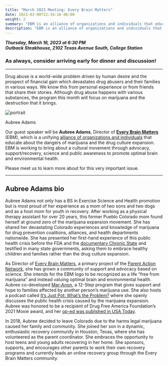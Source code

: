 ```yaml
---
title: "March 2023 Meeting: Every Brain Matters"
date: 2023-03-08T22:34:16-06:00
weight: 2
summary: "EBM is an alliance of organizations and individuals that educate about the dangers of marijuana and the drug culture expansion"
description: "EBM is an alliance of organizations and individuals that educate about the dangers of marijuana and the drug culture expansion"
---
```


**_Thursday, March 16, 2023 at 6:30 PM_**  
**_<strong><span class="hilite">Outback Steakhouse</span></strong>, 2102 Texas Avenue South, College Station_**

### As always, consider arriving early for dinner and discussion!

---

Drug abuse is a world-wide problem driven by human desire and the prospect of financial gain which devastates drug abusers and their families in various ways. We know this from personal experience or from friends that share their stories. Although drug abuse happens with various substances, the program this month will focus on marijuana and the destruction that it brings.  

<div class="align-right" style="width:25%;">
<img src="/img/aubree-adams-portrait.png" alt="portrait">  
<p>Aubree Adams</p>
</div>

Our guest speaker will be **Aubree Adams**, Director of **[Every Brain Matters](https://everybrainmatters.org/)** (EBM), which is a unifying [alliance of organizations and individuals](https://everybrainmatters.org/community-alliance/) that educate about the dangers of marijuana and the drug culture expansion. EBM is working to bring about a cultural movement through advocacy, support/recovery, science and public awareness to promote optimal brain and environmental health.  

Please meet us to learn more about for this very important issue.

---

<a name="bio" id="bio"></a>

## Aubree Adams bio

Aubree Adams not only has a BS in Exercise Science and Health promotion but is most proud of her experience as a mom of two sons and two dogs and as a host mom for youth in recovery. After working as a physical therapy assistant for over 20 years, this former Pueblo Colorado mom found herself at ground zero of the marijuana expansion movement.  She has shared her devastating Colorado experiences and knowledge of marijuana for drug prevention coalitions, alliances, and health departments nationwide. She has presented her first-hand experience of this public health crisis before the FDA and the [documentary Chronic State](https://vimeo.com/280127474) and testified in many state governments, asking them to embrace healthy children and families rather than the drug culture expansion.  

As Director of [Every Brain Matters](https://everybrainmatters.org/), a primary project of the [Parent Action Network](https://parentaction.network/), she has grown a community of support and advocacy based on science.  She intends for the EBM logo to be recognized as a life “free from marijuana” and instead valuing optimal brain and environmental health.  Aubree co-developed [Mar-Anon](https://mar-anon.com/), a 12-Step program that gives support and hope to families affected by another person’s marijuana use. She also hosts a podcast called [It’s Just Pot:  What’s the Problem?](https://www.podcast.everybrainmatters.org/) where she openly discusses the public health crisis caused by the marijuana expansion.  Aubree was honored to be a recipient of Drug Free America Foundation’s 2021 Moxie award, and her [op-ed was published in USA Today](https://www.yahoo.com/now/marijuana-legalization-mistake-highly-concentrated-120034871.html?guccounter=1).  

In 2018, Aubree decided to leave Colorado due to the harms legal marijuana caused her family and community. She joined her son in a dynamic, enthusiastic recovery community in Houston, Texas, where she has volunteered as the parent coordinator. She embraces the opportunity to host teens and young adults recovering in her home.  She sponsors, supports, and encourages other parents to work their own recovery programs and currently leads an online recovery group through the Every Brain Matters community.
